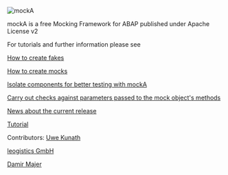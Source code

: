 ![mockA](http://uwekunath.files.wordpress.com/2013/10/mocka.png?raw=true)

mockA is a free Mocking Framework for ABAP published under Apache License v2


For tutorials and further information please see

[How to create fakes](http://scn.sap.com/community/abap/blog/2013/10/22/mocka-tutorial-how-to-create-fakes)

[How to create mocks](http://scn.sap.com/community/abap/blog/2013/10/27/mocka-tutorial-how-to-create-mocks)

[Isolate components for better testing with mockA](http://scn.sap.com/community/abap/blog/2014/10/13/isolate-components-for-better-testing-with-mocka)

[Carry out checks against parameters passed to the mock object's methods](http://scn.sap.com/community/abap/blog/2014/06/24/mocka--carry-out-checks-against-passed-parameters-to-mock-objects-methods)

[News about the current release](http://scn.sap.com/community/abap/blog/2015/02/17/news-about-mocka)

[Tutorial](http://youtu.be/p4qzl_Blv3w)

Contributors:
[Uwe Kunath](https://uwekunath.wordpress.com/)

[leogistics GmbH](http://www.leogistics.de/)

[Damir Majer](http://majer-consulting.com/)
